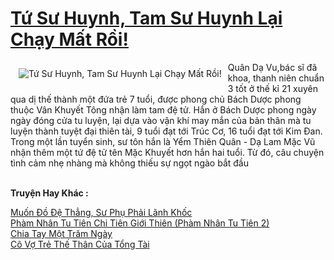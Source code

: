 <a href="https://utruyen.com/tu-su-huynh-tam-su-huynh-lai-chay-mat-roi/22490/" title="Tứ Sư Huynh, Tam Sư Huynh Lại Chạy Mất Rồi!"><h1>Tứ Sư Huynh, Tam Sư Huynh Lại Chạy Mất Rồi!</h1></a><div style="display:table"><img align="right" style="float: left; padding: 10px;" src="https://utruyen.com/images/story/200x260/tu-su-huynh-tam-su-huynh-lai-chay-mat-roi.jpg" alt="Tứ Sư Huynh, Tam Sư Huynh Lại Chạy Mất Rồi!">Quân Dạ Vu,bác sĩ đã khoa, thanh niên chuẩn 3 tốt ở thế kỉ 21 xuyên qua dị thế thành một đứa trẻ 7 tuổi, được phong chủ Bách Dược phong thuộc Vân Khuyết Tông nhận làm tam đệ tử. Hắn ở Bách Dược phong ngày ngày đóng cửa tu luyện, lại dựa vào vận khí may mắn của bản thân mà tu luyện thành tuyệt đại thiên tài, 9 tuổi đạt tới Trúc Cơ, 16 tuổi đạt tới Kim Đan. Trong một lần tuyển sinh, sư tôn hắn là Yểm Thiên Quân - Dạ Lam Mặc Vũ nhận thêm một tứ đệ tử tên Mặc Khuyết hơn hắn hai tuổi. Từ đó, câu chuyện tình cảm nhẹ nhàng mà không thiếu sự ngọt ngào bắt đầu</div><p><br><b>Truyện Hay Khác :</b></p><a href="https://utruyen.com/muon-do-de-thang-su-phu-phai-lanh-khoc/17002/" alt="Muốn Đồ Đệ Thẳng, Sư Phụ Phải Lãnh Khốc">Muốn Đồ Đệ Thẳng, Sư Phụ Phải Lãnh Khốc</a><br/><a href="https://www.flickr.com/photos/184340401@N07/48818936636/" alt="Phàm Nhân Tu Tiên Chi Tiên Giới Thiên (Phàm Nhân Tu Tiên 2)">Phàm Nhân Tu Tiên Chi Tiên Giới Thiên (Phàm Nhân Tu Tiên 2)</a><br/><a href="https://github.com/quanluxury/ngontinh_sac/tree/master/truyenhay/22566/" alt="Chia Tay Một Trăm Ngày">Chia Tay Một Trăm Ngày</a><br/><a href="https://truyenngontinhay.wordpress.com/2019/10/03/co-vo-tre-the-than-cua-tong-tai/" alt="Cô Vợ Trẻ Thế Thân Của Tổng Tài">Cô Vợ Trẻ Thế Thân Của Tổng Tài</a><br/>